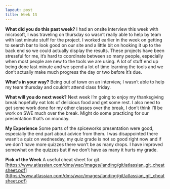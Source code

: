 ```yaml
---
layout: post
title: Week 13
---
```



**What did you do this past week?**
I had an onsite interview this week with microsoft, I was traveling on thursday so wasn’t really able to help by team with last minute stuff for the project. I worked earlier in the week on getting to search bar to look good on our site and a little bit on hooking it up to the back end so we could actually display the results. These projects have been stressful for me, it’s hard to coordinate between so many people, especially when most people are new to the tools we are using. A lot of stuff end up being done last minute and we spend a lot of time learning the tools and we don’t actually make much progress the day or two before it’s due.


**What's in your way?**
Being out of town on an interview, I wasn’t able to help my team thursday and couldn’t attend class friday.


**What will you do next week?**
Next week I’m going to enjoy my thanksgiving break hopefully eat lots of delicious food and get some rest. I also need to get some work done for my other classes over the break, I don’t think I’ll be work on SWE much over the break. Might do some practicing for our presentation that’s on monday.


**My Experience**
Some parts of the spiceworks presentation were good, especially the end part about advice from them. I was disappointed there wasn’t a quiz on wednesday, my quiz grade is not so good right now and if we don’t have more quizzes there won’t be as many drops. I have improved somewhat on the quizzes but if we don’t have as many it hurts my grade.


**Pick of the Week**
A useful cheat sheet for git.
[https://www.atlassian.com/dms/wac/images/landing/git/atlassian_git_cheatsheet.pdf](https://www.atlassian.com/dms/wac/images/landing/git/atlassian_git_cheatsheet.pdf)
